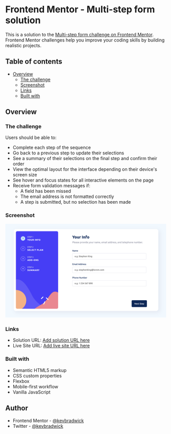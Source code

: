 # Frontend Mentor - Multi-step form solution

This is a solution to the [Multi-step form challenge on Frontend Mentor](https://www.frontendmentor.io/challenges/multistep-form-YVAnSdqQBJ). Frontend Mentor challenges help you improve your coding skills by building realistic projects. 

## Table of contents

- [Overview](#overview)
  - [The challenge](#the-challenge)
  - [Screenshot](#screenshot)
  - [Links](#links)
  - [Built with](#built-with)

## Overview

### The challenge

Users should be able to:

- Complete each step of the sequence
- Go back to a previous step to update their selections
- See a summary of their selections on the final step and confirm their order
- View the optimal layout for the interface depending on their device's screen size
- See hover and focus states for all interactive elements on the page
- Receive form validation messages if:
  - A field has been missed
  - The email address is not formatted correctly
  - A step is submitted, but no selection has been made

### Screenshot

![](./screenshot-finished.png)

### Links

- Solution URL: [Add solution URL here](https://github.com/kevbradwick/frontendmentor/tree/master/src/multistep-form)
- Live Site URL: [Add live site URL here](https://frontendmentor-psi.vercel.app/multistep-form)


### Built with

- Semantic HTML5 markup
- CSS custom properties
- Flexbox
- Mobile-first workflow
- Vanilla JavaScript

## Author

- Frontend Mentor - [@kevbradwick](https://www.frontendmentor.io/profile/kevbradwick)
- Twitter - [@kevbradwick](https://www.twitter.com/kevbradwick)
